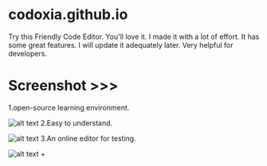 # codoxia.github.io

 Try this Friendly Code Editor. You'll love it. I made it with a lot of effort. It has some great features. I will update it adequately later. Very helpful for developers.
 
 # Screenshot >>>
 1.open-source learning environment.
 
 ![alt text](https://github.com/AhsanParadise/ahsanparadise.github.io/blob/master/ScreenShot1.jpg?raw=true)
 2.Easy to understand.
 
 ![alt text](https://github.com/AhsanParadise/ahsanparadise.github.io/blob/master/ScreenShot2.jpg?raw=true)
 3.An online editor for testing.
 
 ![alt text](https://github.com/AhsanParadise/ahsanparadise.github.io/blob/master/ScreenShot3.jpg?raw=true)
+
